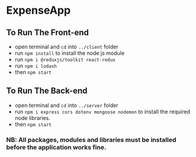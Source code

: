 # ExpenseApp
 
## To Run The Front-end
- open terminal and `cd` into `../client` folder
- run `npm install` to install the node js module
- run `npm i @reduxjs/toolkit react-redux`
- run `npm i lodash`
- then `npm start`

## To Run The Back-end
- open terminal and `cd` into `../server` folder
- run `npm i express cors dotenv mongoose nodemon` to install the required node libraries.
- then `npm start`

### NB: All packages, modules and libraries must be installed before the application works fine.